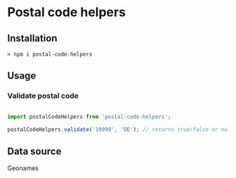 # Postal code helpers

## Installation

```
> npm i postal-code-helpers
```

## Usage
### Validate postal code

```javascript

import postalCodeHelpers from 'postal-code-helpers';

postalCodeHelpers.validate('10999', 'DE'); // returns true/false or null

```

## Data source
Geonames
